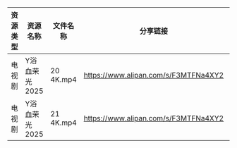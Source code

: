 | 资源类型 | 资源名称      | 文件名称      | 分享链接                                 | 更新时间                |
| ---- | --------- | --------- | ------------------------------------ | ------------------- |
| 电视剧  | Y浴血荣光2025 | 20 4K.mp4 | https://www.alipan.com/s/F3MTFNa4XY2 | 2025-07-31 10:02:32 |
| 电视剧  | Y浴血荣光2025 | 21 4K.mp4 | https://www.alipan.com/s/F3MTFNa4XY2 | 2025-07-31 10:02:32 |
